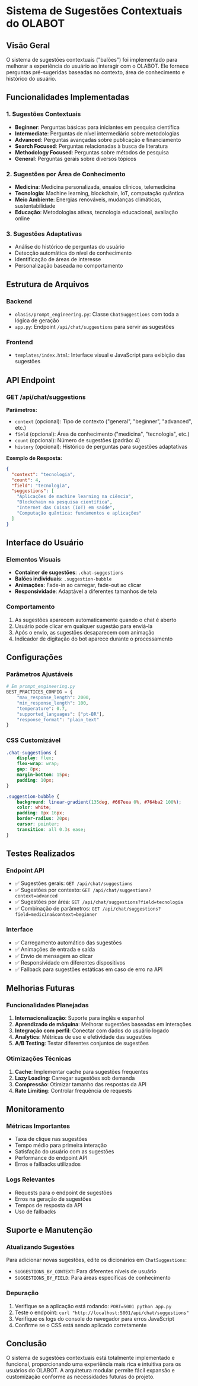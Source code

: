 # Sistema de Sugestões Contextuais do OLABOT

## Visão Geral

O sistema de sugestões contextuais ("balões") foi implementado para melhorar a experiência do usuário ao interagir com o OLABOT. Ele fornece perguntas pré-sugeridas baseadas no contexto, área de conhecimento e histórico do usuário.

## Funcionalidades Implementadas

### 1. Sugestões Contextuais
- **Beginner**: Perguntas básicas para iniciantes em pesquisa científica
- **Intermediate**: Perguntas de nível intermediário sobre metodologias
- **Advanced**: Perguntas avançadas sobre publicação e financiamento
- **Search Focused**: Perguntas relacionadas à busca de literatura
- **Methodology Focused**: Perguntas sobre métodos de pesquisa
- **General**: Perguntas gerais sobre diversos tópicos

### 2. Sugestões por Área de Conhecimento
- **Medicina**: Medicina personalizada, ensaios clínicos, telemedicina
- **Tecnologia**: Machine learning, blockchain, IoT, computação quântica
- **Meio Ambiente**: Energias renováveis, mudanças climáticas, sustentabilidade
- **Educação**: Metodologias ativas, tecnologia educacional, avaliação online

### 3. Sugestões Adaptativas
- Análise do histórico de perguntas do usuário
- Detecção automática do nível de conhecimento
- Identificação de áreas de interesse
- Personalização baseada no comportamento

## Estrutura de Arquivos

### Backend
- `olasis/prompt_engineering.py`: Classe `ChatSuggestions` com toda a lógica de geração
- `app.py`: Endpoint `/api/chat/suggestions` para servir as sugestões

### Frontend
- `templates/index.html`: Interface visual e JavaScript para exibição das sugestões

## API Endpoint

### GET /api/chat/suggestions

**Parâmetros:**
- `context` (opcional): Tipo de contexto ("general", "beginner", "advanced", etc.)
- `field` (opcional): Área de conhecimento ("medicina", "tecnologia", etc.)
- `count` (opcional): Número de sugestões (padrão: 4)
- `history` (opcional): Histórico de perguntas para sugestões adaptativas

**Exemplo de Resposta:**
```json
{
  "context": "tecnologia",
  "count": 4,
  "field": "tecnologia",
  "suggestions": [
    "Aplicações de machine learning na ciência",
    "Blockchain na pesquisa científica",
    "Internet das Coisas (IoT) em saúde",
    "Computação quântica: fundamentos e aplicações"
  ]
}
```

## Interface do Usuário

### Elementos Visuais
- **Container de sugestões**: `.chat-suggestions`
- **Balões individuais**: `.suggestion-bubble`
- **Animações**: Fade-in ao carregar, fade-out ao clicar
- **Responsividade**: Adaptável a diferentes tamanhos de tela

### Comportamento
1. As sugestões aparecem automaticamente quando o chat é aberto
2. Usuário pode clicar em qualquer sugestão para enviá-la
3. Após o envio, as sugestões desaparecem com animação
4. Indicador de digitação do bot aparece durante o processamento

## Configurações

### Parâmetros Ajustáveis
```python
# Em prompt_engineering.py
BEST_PRACTICES_CONFIG = {
    "max_response_length": 2000,
    "min_response_length": 100,
    "temperature": 0.7,
    "supported_languages": ["pt-BR"],
    "response_format": "plain_text"
}
```

### CSS Customizável
```css
.chat-suggestions {
    display: flex;
    flex-wrap: wrap;
    gap: 8px;
    margin-bottom: 15px;
    padding: 10px;
}

.suggestion-bubble {
    background: linear-gradient(135deg, #667eea 0%, #764ba2 100%);
    color: white;
    padding: 8px 16px;
    border-radius: 20px;
    cursor: pointer;
    transition: all 0.3s ease;
}
```

## Testes Realizados

### Endpoint API
- ✅ Sugestões gerais: `GET /api/chat/suggestions`
- ✅ Sugestões por contexto: `GET /api/chat/suggestions?context=advanced`
- ✅ Sugestões por área: `GET /api/chat/suggestions?field=tecnologia`
- ✅ Combinação de parâmetros: `GET /api/chat/suggestions?field=medicina&context=beginner`

### Interface
- ✅ Carregamento automático das sugestões
- ✅ Animações de entrada e saída
- ✅ Envio de mensagem ao clicar
- ✅ Responsividade em diferentes dispositivos
- ✅ Fallback para sugestões estáticas em caso de erro na API

## Melhorias Futuras

### Funcionalidades Planejadas
1. **Internacionalização**: Suporte para inglês e espanhol
2. **Aprendizado de máquina**: Melhorar sugestões baseadas em interações
3. **Integração com perfil**: Conectar com dados do usuário logado
4. **Analytics**: Métricas de uso e efetividade das sugestões
5. **A/B Testing**: Testar diferentes conjuntos de sugestões

### Otimizações Técnicas
1. **Cache**: Implementar cache para sugestões frequentes
2. **Lazy Loading**: Carregar sugestões sob demanda
3. **Compressão**: Otimizar tamanho das respostas da API
4. **Rate Limiting**: Controlar frequência de requests

## Monitoramento

### Métricas Importantes
- Taxa de clique nas sugestões
- Tempo médio para primeira interação
- Satisfação do usuário com as sugestões
- Performance do endpoint API
- Erros e fallbacks utilizados

### Logs Relevantes
- Requests para o endpoint de sugestões
- Erros na geração de sugestões
- Tempos de resposta da API
- Uso de fallbacks

## Suporte e Manutenção

### Atualizando Sugestões
Para adicionar novas sugestões, edite os dicionários em `ChatSuggestions`:
- `SUGGESTIONS_BY_CONTEXT`: Para diferentes níveis de usuário
- `SUGGESTIONS_BY_FIELD`: Para áreas específicas de conhecimento

### Depuração
1. Verifique se a aplicação está rodando: `PORT=5001 python app.py`
2. Teste o endpoint: `curl "http://localhost:5001/api/chat/suggestions"`
3. Verifique os logs do console do navegador para erros JavaScript
4. Confirme se o CSS está sendo aplicado corretamente

## Conclusão

O sistema de sugestões contextuais está totalmente implementado e funcional, proporcionando uma experiência mais rica e intuitiva para os usuários do OLABOT. A arquitetura modular permite fácil expansão e customização conforme as necessidades futuras do projeto.
